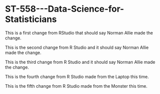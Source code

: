 # ST-558---Data-Science-for-Statisticians

This is a first change from RStudio that should say Norman Allie made the change. 

This is the second change from R Studio and it should say Norman Allie made the change.

This is the third change from R Studio and it should say Norman Allie made the change.

This is the fourth change from R Studio made from the Laptop this time.

This is the fifth change from R Studio made from the Monster this time.